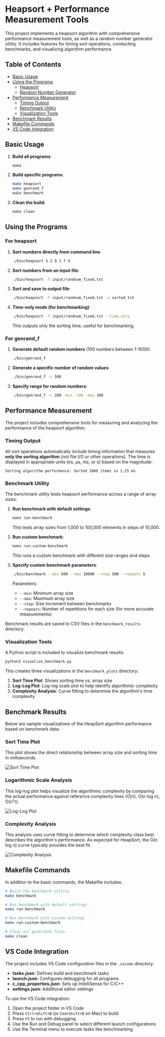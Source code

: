 # Heapsort + Performance Measurement Tools

This project implements a heapsort algorithm with comprehensive performance measurement tools, as well as a random number generator utility. It includes features for timing sort operations, conducting benchmarks, and visualizing algorithm performance.

## Table of Contents

- [Basic Usage](#basic-usage)
- [Using the Programs](#using-the-programs)
  - [Heapsort](#for-heapsort)
  - [Random Number Generator](#for-genrand_f)
- [Performance Measurement](#performance-measurement)
  - [Timing Output](#timing-output)
  - [Benchmark Utility](#benchmark-utility)
  - [Visualization Tools](#visualization-tools)
- [Benchmark Results](#benchmark-results)
- [Makefile Commands](#makefile-commands)
- [VS Code Integration](#vs-code-integration)

## Basic Usage

1. **Build all programs**:

   ```sh
   make
   ```

2. **Build specific programs**:

   ```sh
   make heapsort
   make genrand_f
   make benchmark
   ```

3. **Clean the build**:

   ```sh
   make clean
   ```

## Using the Programs

### For heapsort

1. **Sort numbers directly from command line**:

   ```sh
   ./bin/heapsort 5 2 9 1 7 4
   ```

2. **Sort numbers from an input file**:

   ```sh
   ./bin/heapsort -f input/randnum_fixed.txt
   ```

3. **Sort and save to output file**:

   ```sh
   ./bin/heapsort -f input/randnum_fixed.txt -o sorted.txt
   ```

4. **Time-only mode (for benchmarking)**:

   ```sh
   ./bin/heapsort -f input/randnum_fixed.txt --time-only
   ```

   This outputs only the sorting time, useful for benchmarking.

### For genrand_f

1. **Generate default random numbers** (100 numbers between 1-1000):

   ```sh
   ./bin/genrand_f
   ```

2. **Generate a specific number of random values**:

   ```sh
   ./bin/genrand_f -c 500
   ```

3. **Specify range for random numbers**:

   ```sh
   ./bin/genrand_f -c 200 -min -100 -max 100
   ```

## Performance Measurement

The project includes comprehensive tools for measuring and analyzing the performance of the heapsort algorithm.

### Timing Output

All sort operations automatically include timing information that measures **only the sorting algorithm** (not file I/O or other operations). The time is displayed in appropriate units (ns, μs, ms, or s) based on the magnitude:

```plaintext
Sorting algorithm performance: Sorted 1000 items in 1.25 ms
```

### Benchmark Utility

The benchmark utility tests heapsort performance across a range of array sizes:

1. **Run benchmark with default settings**:

   ```sh
   make run-benchmark
   ```

   This tests array sizes from 1,000 to 100,000 elements in steps of 10,000.

2. **Run custom benchmark**:

   ```sh
   make run-custom-benchmark
   ```

   This runs a custom benchmark with different size ranges and steps.

3. **Specify custom benchmark parameters**:

   ```sh
   ./bin/benchmark --min 500 --max 10000 --step 500 --repeats 5
   ```

   Parameters:
   - `--min`: Minimum array size
   - `--max`: Maximum array size
   - `--step`: Size increment between benchmarks
   - `--repeats`: Number of repetitions for each size (for more accurate measurements)

Benchmark results are saved to CSV files in the `benchmark_results` directory.

### Visualization Tools

A Python script is included to visualize benchmark results:

```sh
python3 visualize_benchmark.py
```

This creates three visualizations in the `benchmark_plots` directory:

1. **Sort Time Plot**: Shows sorting time vs. array size
2. **Log-Log Plot**: Log-log scale plot to help identify algorithmic complexity
3. **Complexity Analysis**: Curve fitting to determine the algorithm's time complexity

## Benchmark Results

Below are sample visualizations of the HeapSort algorithm performance based on benchmark data:

### Sort Time Plot

This plot shows the direct relationship between array size and sorting time in milliseconds.

![Sort Time Plot](benchmark_plots/heapsort_benchmark_1000_100000_sort_time.png)

### Logarithmic Scale Analysis

This log-log plot helps visualize the algorithmic complexity by comparing the actual performance against reference complexity lines (O(n), O(n log n), O(n²)).

![Log-Log Plot](benchmark_plots/heapsort_benchmark_1000_100000_loglog.png)

### Complexity Analysis

This analysis uses curve fitting to determine which complexity class best describes the algorithm's performance. As expected for HeapSort, the O(n log n) curve typically provides the best fit.

![Complexity Analysis](benchmark_plots/heapsort_benchmark_1000_100000_complexity.png)

## Makefile Commands

In addition to the basic commands, the Makefile includes:

```sh
# Build the benchmark utility
make benchmark

# Run benchmark with default settings
make run-benchmark

# Run benchmark with custom settings
make run-custom-benchmark

# Clean all generated files
make clean
```

## VS Code Integration

The project includes VS Code configuration files in the `.vscode` directory:

- **tasks.json**: Defines build and benchmark tasks
- **launch.json**: Configures debugging for all programs
- **c_cpp_properties.json**: Sets up IntelliSense for C/C++
- **settings.json**: Additional editor settings

To use the VS Code integration:

1. Open the project folder in VS Code
2. Press `Ctrl+Shift+B` (or `Cmd+Shift+B` on Mac) to build
3. Press `F5` to run with debugging
4. Use the Run and Debug panel to select different launch configurations
5. Use the Terminal menu to execute tasks like benchmarking
